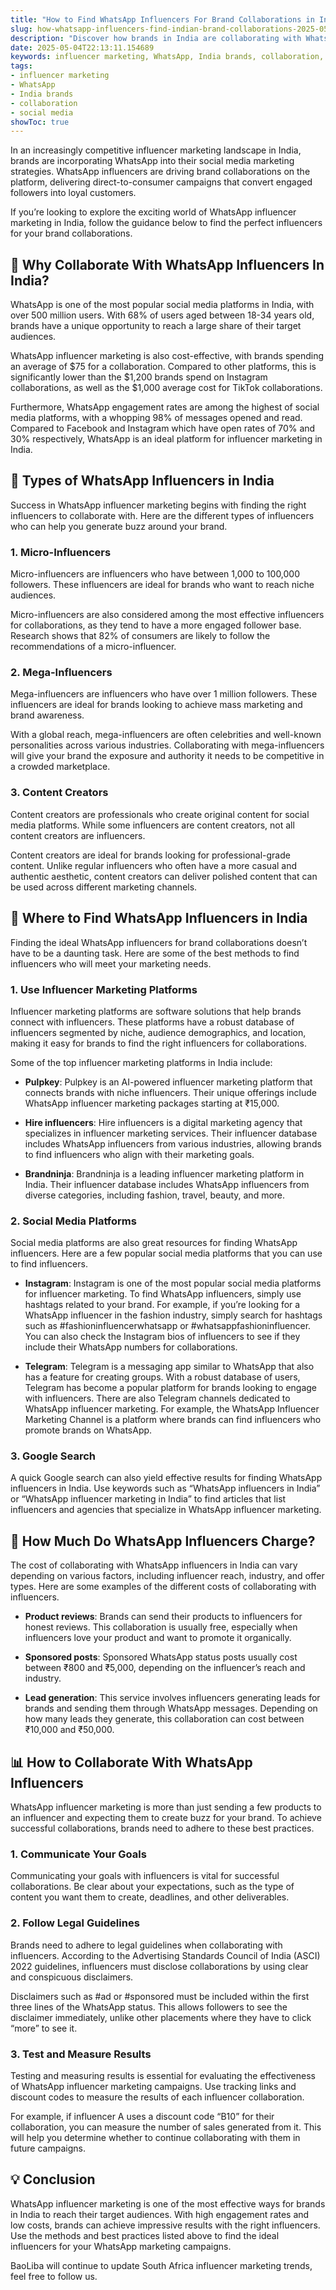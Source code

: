 ```yaml
---
title: "How to Find WhatsApp Influencers For Brand Collaborations in India"
slug: how-whatsapp-influencers-find-indian-brand-collaborations-2025-05-04
description: "Discover how brands in India are collaborating with WhatsApp influencers to reach audiences on one of the top social media platforms in the country."
date: 2025-05-04T22:13:11.154689
keywords: influencer marketing, WhatsApp, India brands, collaboration, social media
tags:
- influencer marketing
- WhatsApp
- India brands
- collaboration
- social media
showToc: true
---
```


In an increasingly competitive influencer marketing landscape in India, brands are incorporating WhatsApp into their social media marketing strategies. WhatsApp influencers are driving brand collaborations on the platform, delivering direct-to-consumer campaigns that convert engaged followers into loyal customers.

If you’re looking to explore the exciting world of WhatsApp influencer marketing in India, follow the guidance below to find the perfect influencers for your brand collaborations.

## 📲 Why Collaborate With WhatsApp Influencers In India?

WhatsApp is one of the most popular social media platforms in India, with over 500 million users. With 68% of users aged between 18-34 years old, brands have a unique opportunity to reach a large share of their target audiences. 

WhatsApp influencer marketing is also cost-effective, with brands spending an average of $75 for a collaboration. Compared to other platforms, this is significantly lower than the $1,200 brands spend on Instagram collaborations, as well as the $1,000 average cost for TikTok collaborations.  

Furthermore, WhatsApp engagement rates are among the highest of social media platforms, with a whopping 98% of messages opened and read. Compared to Facebook and Instagram which have open rates of 70% and 30% respectively, WhatsApp is an ideal platform for influencer marketing in India.

## 🏴 Types of WhatsApp Influencers in India

Success in WhatsApp influencer marketing begins with finding the right influencers to collaborate with. Here are the different types of influencers who can help you generate buzz around your brand.

### 1. Micro-Influencers

Micro-influencers are influencers who have between 1,000 to 100,000 followers. These influencers are ideal for brands who want to reach niche audiences. 

Micro-influencers are also considered among the most effective influencers for collaborations, as they tend to have a more engaged follower base. Research shows that 82% of consumers are likely to follow the recommendations of a micro-influencer.

### 2. Mega-Influencers

Mega-influencers are influencers who have over 1 million followers. These influencers are ideal for brands looking to achieve mass marketing and brand awareness.

With a global reach, mega-influencers are often celebrities and well-known personalities across various industries. Collaborating with mega-influencers will give your brand the exposure and authority it needs to be competitive in a crowded marketplace.

### 3. Content Creators

Content creators are professionals who create original content for social media platforms. While some influencers are content creators, not all content creators are influencers. 

Content creators are ideal for brands looking for professional-grade content. Unlike regular influencers who often have a more casual and authentic aesthetic, content creators can deliver polished content that can be used across different marketing channels.

## 📧 Where to Find WhatsApp Influencers in India

Finding the ideal WhatsApp influencers for brand collaborations doesn’t have to be a daunting task. Here are some of the best methods to find influencers who will meet your marketing needs.

### 1. Use Influencer Marketing Platforms

Influencer marketing platforms are software solutions that help brands connect with influencers. These platforms have a robust database of influencers segmented by niche, audience demographics, and location, making it easy for brands to find the right influencers for collaborations.

Some of the top influencer marketing platforms in India include:

- **Pulpkey**: Pulpkey is an AI-powered influencer marketing platform that connects brands with niche influencers. Their unique offerings include WhatsApp influencer marketing packages starting at ₹15,000.

- **Hire influencers**: Hire influencers is a digital marketing agency that specializes in influencer marketing services. Their influencer database includes WhatsApp influencers from various industries, allowing brands to find influencers who align with their marketing goals.

- **Brandninja**: Brandninja is a leading influencer marketing platform in India. Their influencer database includes WhatsApp influencers from diverse categories, including fashion, travel, beauty, and more.

### 2. Social Media Platforms

Social media platforms are also great resources for finding WhatsApp influencers. Here are a few popular social media platforms that you can use to find influencers.

- **Instagram**: Instagram is one of the most popular social media platforms for influencer marketing. To find WhatsApp influencers, simply use hashtags related to your brand. For example, if you’re looking for a WhatsApp influencer in the fashion industry, simply search for hashtags such as #fashioninfluencerwhatsapp or #whatsappfashioninfluencer. You can also check the Instagram bios of influencers to see if they include their WhatsApp numbers for collaborations. 

- **Telegram**: Telegram is a messaging app similar to WhatsApp that also has a feature for creating groups. With a robust database of users, Telegram has become a popular platform for brands looking to engage with influencers. There are also Telegram channels dedicated to WhatsApp influencer marketing. For example, the WhatsApp Influencer Marketing Channel is a platform where brands can find influencers who promote brands on WhatsApp. 

### 3. Google Search

A quick Google search can also yield effective results for finding WhatsApp influencers in India. Use keywords such as “WhatsApp influencers in India” or “WhatsApp influencer marketing in India” to find articles that list influencers and agencies that specialize in WhatsApp influencer marketing.

## 💸 How Much Do WhatsApp Influencers Charge?

The cost of collaborating with WhatsApp influencers in India can vary depending on various factors, including influencer reach, industry, and offer types. Here are some examples of the different costs of collaborating with influencers.

- **Product reviews**: Brands can send their products to influencers for honest reviews. This collaboration is usually free, especially when influencers love your product and want to promote it organically. 

- **Sponsored posts**: Sponsored WhatsApp status posts usually cost between ₹800 and ₹5,000, depending on the influencer’s reach and industry. 

- **Lead generation**: This service involves influencers generating leads for brands and sending them through WhatsApp messages. Depending on how many leads they generate, this collaboration can cost between ₹10,000 and ₹50,000.

## 📊 How to Collaborate With WhatsApp Influencers

WhatsApp influencer marketing is more than just sending a few products to an influencer and expecting them to create buzz for your brand. To achieve successful collaborations, brands need to adhere to these best practices.

### 1. Communicate Your Goals

Communicating your goals with influencers is vital for successful collaborations. Be clear about your expectations, such as the type of content you want them to create, deadlines, and other deliverables.

### 2. Follow Legal Guidelines

Brands need to adhere to legal guidelines when collaborating with influencers. According to the Advertising Standards Council of India (ASCI) 2022 guidelines, influencers must disclose collaborations by using clear and conspicuous disclaimers. 

Disclaimers such as #ad or #sponsored must be included within the first three lines of the WhatsApp status. This allows followers to see the disclaimer immediately, unlike other placements where they have to click “more” to see it.

### 3. Test and Measure Results

Testing and measuring results is essential for evaluating the effectiveness of WhatsApp influencer marketing campaigns. Use tracking links and discount codes to measure the results of each influencer collaboration. 

For example, if influencer A uses a discount code “B10” for their collaboration, you can measure the number of sales generated from it. This will help you determine whether to continue collaborating with them in future campaigns.

## 💡 Conclusion

WhatsApp influencer marketing is one of the most effective ways for brands in India to reach their target audiences. With high engagement rates and low costs, brands can achieve impressive results with the right influencers. Use the methods and best practices listed above to find the ideal influencers for your WhatsApp marketing campaigns. 

BaoLiba will continue to update South Africa influencer marketing trends, feel free to follow us.